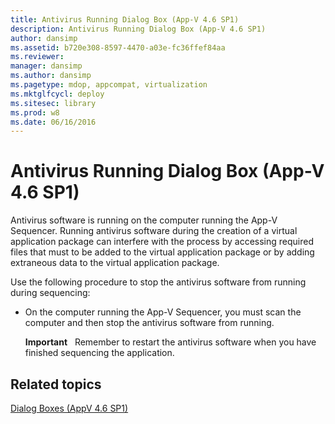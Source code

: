 ```yaml
---
title: Antivirus Running Dialog Box (App-V 4.6 SP1)
description: Antivirus Running Dialog Box (App-V 4.6 SP1)
author: dansimp
ms.assetid: b720e308-8597-4470-a03e-fc36ffef84aa
ms.reviewer: 
manager: dansimp
ms.author: dansimp
ms.pagetype: mdop, appcompat, virtualization
ms.mktglfcycl: deploy
ms.sitesec: library
ms.prod: w8
ms.date: 06/16/2016
---
```



# Antivirus Running Dialog Box (App-V 4.6 SP1)


Antivirus software is running on the computer running the App-V Sequencer. Running antivirus software during the creation of a virtual application package can interfere with the process by accessing required files that must to be added to the virtual application package or by adding extraneous data to the virtual application package.

Use the following procedure to stop the antivirus software from running during sequencing:

-   On the computer running the App-V Sequencer, you must scan the computer and then stop the antivirus software from running.

    **Important**  
    Remember to restart the antivirus software when you have finished sequencing the application.

     

## Related topics


[Dialog Boxes (AppV 4.6 SP1)](dialog-boxes--appv-46-sp1-.md)

 

 





